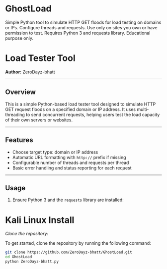 # GhostLoad
Simple Python tool to simulate HTTP GET floods for load testing on domains or IPs. Configure threads and requests. Use only on sites you own or have permission to test. Requires Python 3 and requests library. Educational purpose only.


# Load Tester Tool

**Author:** ZeroDayz-bhatt

---

## Overview

This is a simple Python-based load tester tool designed to simulate HTTP GET request floods on a specified domain or IP address. It uses multi-threading to send concurrent requests, helping users test the load capacity of their own servers or websites.

---

## Features

- Choose target type: domain or IP address  
- Automatic URL formatting with `http://` prefix if missing  
- Configurable number of threads and requests per thread  
- Basic error handling and status reporting for each request

---

## Usage

1. Ensure Python 3 and the `requests` library are installed:

# Kali Linux Install 


*Clone the repository:*

To get started, clone the repository by running the following command:

```bash
git clone https://github.com/ZeroDayz-bhatt/GhostLoad.git
cd GhostLoad
python ZeroDayz-bhatt.py
```

